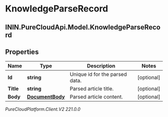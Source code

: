 # KnowledgeParseRecord

## ININ.PureCloudApi.Model.KnowledgeParseRecord

## Properties

|Name | Type | Description | Notes|
|------------ | ------------- | ------------- | -------------|
| **Id** | **string** | Unique id for the parsed data. | [optional] |
| **Title** | **string** | Parsed article title. | [optional] |
| **Body** | [**DocumentBody**](DocumentBody) | Parsed article content. | [optional] |



_PureCloudPlatform.Client.V2 221.0.0_
